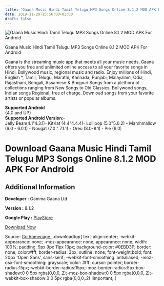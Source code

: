```yaml
---
title: 'Gaana Music Hindi Tamil Telugu MP3 Songs Online 8.1.2 MOD APK For Android'
date: 2019-11-29T15:56:00+01:00
draft: false
---
```


![Gaana Music Hindi Tamil Telugu MP3 Songs Online 8.1.2 MOD APK For Android](https://i1.wp.com/apkhome.net/wp-content/uploads/2019/11/Gaana-Music-Hindi-Tamil-Telugu-MP3-Songs-Online-8.1.2-MOD-1.png "Gaana Music Hindi Tamil Telugu MP3 Songs Online 8.1.2 MOD APK For Android")

  

Gaana Music Hindi Tamil Telugu MP3 Songs Online 8.1.2 MOD APK For Android

Gaana is the streaming music app that meets all your music needs. Gaana offers you free and unlimited online access to all your favorite songs in Hindi, Bollywood music, regional music and radio. Enjoy millions of Hindi, English \*, Tamil, Telugu, Marathi, Kannada, Punjabi, Malayalam, Odia, Rajasthani, Bengali, Assamese & Bhojpuri Songs from a plethora of collections ranging from New Songs to Old Classics, Bollywood songs, Indian songs Regional, free of charge. Download songs from your favorite artists or popular albums.

**Supported Android**  
{4.0 and UP}  
**Supported Android Version**:-  
Jelly Bean(4.1"4.3.1)- KitKat (4.4"4.4.4)- Lollipop (5.0"5.0.2) - Marshmallow (6.0 - 6.0.1) - Nougat (7.0 " 7.1.1) - Oreo (8.0-8.1) - Pie (9.0)

Download Gaana Music Hindi Tamil Telugu MP3 Songs Online 8.1.2 MOD APK For Android
==================================================================================

Additional Information
----------------------

**Developer :** Gamma Gaana Ltd

**Version :** 8.1.2

**Google Play :** [PlayStore](https://play.google.com/store/apps/details?id=com.gaana&hl=en)

  

[Download Now](https://store4app.co/post/gaana-music-hindi-tamil-telugu-mp3-songs-online-8-1-2-mod-apk-for-android_1574952091)

  
Source: [Go homepage.](https://store4app.co/post/gaana-music-hindi-tamil-telugu-mp3-songs-online-8-1-2-mod-apk-for-android_1574952091) .downloadtop{ text-align:center; -webkit-appearance: none; -moz-appearance: none; appearance: none; width: 100%; padding: 9px 9px 11px 13px; background-color: #0EBD3F; border: none; color:#fff; border-radius: 3px; outline: none; font-weight;bold; font: 20px 'Open Sans', sans-serif; -webkit-font-smoothing: antialiased; -moz-osx-font-smoothing: grayscale; color: #fff; cursor: pointer; border-radius:15px;-webkit-border-radius:15px;-moz-border-radius:5px;box-shadow:0 0 5px rgba(0,0,0,.2);-moz-box-shadow:0 0 5px rgba(0,0,0,.2);-webkit-box-shadow:0 0 5px rgba(0,0,0,.2) !important; }